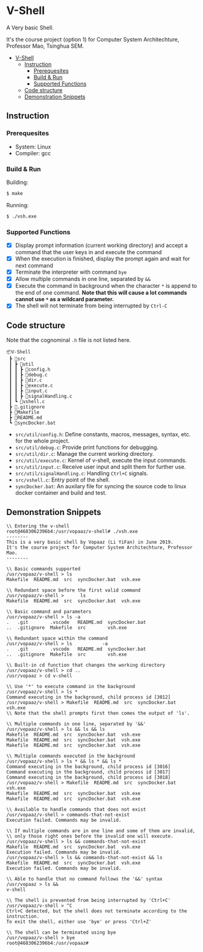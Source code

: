 # V-Shell

A Very basic Shell.

It's the course project (option 1) for Computer System Architechture, Professor Mao, Tsinghua SEM.


<!-- @import "[TOC]" {cmd="toc" depthFrom=1 depthTo=6 orderedList=false} -->

<!-- code_chunk_output -->

- [V-Shell](#V-Shell)
  - [Instruction](#Instruction)
    - [Prerequesites](#Prerequesites)
    - [Build & Run](#Build--Run)
    - [Supported Functions](#Supported-Functions)
  - [Code structure](#Code-structure)
  - [Demonstration Snippets](#Demonstration-Snippets)

<!-- /code_chunk_output -->


## Instruction

### Prerequesites

- System: Linux
- Compiler: gcc

### Build & Run

Building:

```bash
$ make
```

Running:

```Bash
$ ./vsh.exe
```

### Supported Functions

- [x] Display prompt information (current working directory) and accept a command that the user keys in and execute the command
- [x] When the execution is finished, display the prompt again and wait for next command
- [x] Terminate the interpreter with command `bye`
- [x] Allow multiple commands in one line, separated by `&&`
- [x] Execute the command in background when the character `*` is append to the end of one command. **Note that this will cause a lot commands cannot use `*` as a wildcard parameter.**
- [x] The shell will not terminate from being interrupted by `Ctrl-C`

## Code structure

Note that the cognominal `.h` file is not listed here.

```text
📦V-Shell
 ┣ 📂src
 ┃ ┣ 📂util
 ┃ ┃ ┣ 📜config.h
 ┃ ┃ ┣ 📜debug.c
 ┃ ┃ ┣ 📜dir.c
 ┃ ┃ ┣ 📜execute.c
 ┃ ┃ ┣ 📜input.c
 ┃ ┃ ┣ 📜signalHandling.c
 ┃ ┗ 📜vshell.c
 ┣ 📜.gitignore
 ┣ 📜Makefile
 ┣ 📜README.md
 ┗ 📜syncDocker.bat
```

- `src/util/config.h`: Define constants, macros, messages, syntax, etc. for the whole project.
- `src/util/debug.c`: Provide print functions for debugging.
- `src/util/dir.c`: Manage the current working directory.
- `src/util/execute.c`: Kernel of v-shell, execute the input commands.
- `src/util/input.c`: Receive user input and split them for further use.
- `src/util/signalHandling.c`: Handling `Ctrl+C` signals.
- `src/vshell.c`: Entry point of the shell.
- `syncDocker.bat`: An auxilary file for syncing the source code to linux docker container and build and test.


## Demonstration Snippets

```text
\\ Entering the v-shell
root@4683062396b4:/usr/vopaaz/v-shell# ./vsh.exe
--------
This is a very basic shell by Vopaaz (Li YiFan) in June 2019.
It's the course project for Computer System Architechture, Professor Mao.
--------

\\ Basic commands supported
/usr/vopaaz/v-shell > ls
Makefile  README.md  src  syncDocker.bat  vsh.exe

\\ Redundant space before the first valid command
/usr/vopaaz/v-shell >      ls
Makefile  README.md  src  syncDocker.bat  vsh.exe

\\ Basic command and parameters
/usr/vopaaz/v-shell > ls -a
.   .git        .vscode   README.md  syncDocker.bat
..  .gitignore  Makefile  src        vsh.exe

\\ Redundant space within the command
/usr/vopaaz/v-shell > ls           -a
.   .git        .vscode   README.md  syncDocker.bat
..  .gitignore  Makefile  src        vsh.exe

\\ Built-in cd function that changes the working directory
/usr/vopaaz/v-shell > cd ..
/usr/vopaaz > cd v-shell

\\ Use '*' to execute command in the background
/usr/vopaaz/v-shell > ls *
Command executing in the background, child process id [3012]
/usr/vopaaz/v-shell > Makefile  README.md  src  syncDocker.bat  vsh.exe
\\ Note that the shell prompts first then comes the output of 'ls'.

\\ Multiple commands in one line, separated by '&&'
/usr/vopaaz/v-shell > ls && ls && ls
Makefile  README.md  src  syncDocker.bat  vsh.exe
Makefile  README.md  src  syncDocker.bat  vsh.exe
Makefile  README.md  src  syncDocker.bat  vsh.exe

\\ Multiple commands executed in the background
/usr/vopaaz/v-shell > ls * && ls * && ls *
Command executing in the background, child process id [3016]
Command executing in the background, child process id [3017]
Command executing in the background, child process id [3018]
/usr/vopaaz/v-shell > Makefile  README.md  src  syncDocker.bat  vsh.exe
Makefile  README.md  src  syncDocker.bat  vsh.exe
Makefile  README.md  src  syncDocker.bat  vsh.exe

\\ Available to handle commands that does not exist
/usr/vopaaz/v-shell > commands-that-not-exist
Execution failed. Commands may be invalid.

\\ If multiple commands are in one line and some of them are invalid,
\\ only those right ones before the invalid one will execute.
/usr/vopaaz/v-shell > ls && commands-that-not-exist
Makefile  README.md  src  syncDocker.bat  vsh.exe
Execution failed. Commands may be invalid.
/usr/vopaaz/v-shell > ls && commands-that-not-exist && ls
Makefile  README.md  src  syncDocker.bat  vsh.exe
Execution failed. Commands may be invalid.

\\ Able to handle that no command follows the '&&' syntax
/usr/vopaaz > ls &&
v-shell

\\ The shell is prevented from being interrupted by 'Ctrl+C'
/usr/vopaaz/v-shell > ^C
Ctrl+C detected, but the shell does not terminate according to the instruction.
To exit the shell, either use 'bye' or press 'Ctrl+Z'

\\ The shell can be terminated using bye
/usr/vopaaz/v-shell > bye
root@4683062396b4:/usr/vopaaz#
```

